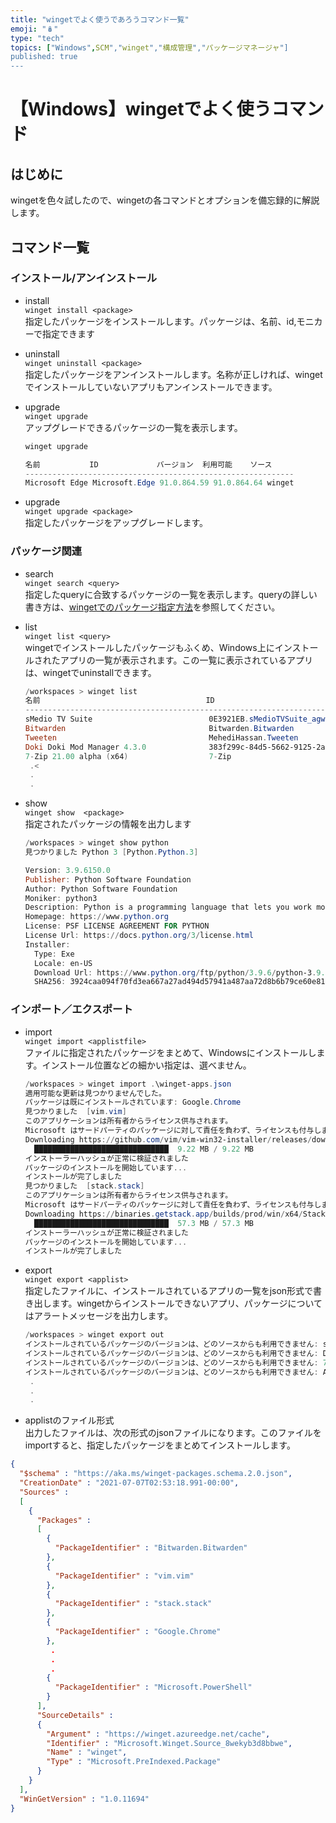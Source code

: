 ```yaml
---
title: "wingetでよく使うであろうコマンド一覧"
emoji: "🪆"
type: "tech" 
topics: ["Windows",SCM","winget","構成管理","パッケージマネージャ"]
published: true
---
```


# 【Windows】wingetでよく使うコマンド

## はじめに

wingetを色々試したので、wingetの各コマンドとオプションを備忘録的に解説します。

## コマンド一覧

### インストール/アンインストール

- install  
  `winget install <package>`  
  指定したパッケージをインストールします。パッケージは、名前、id,モニカーで指定できます


- uninstall  
  `winget uninstall <package>`  
  指定したパッケージをアンインストールします。名称が正しければ、wingetでインストールしていないアプリもアンインストールできます。


- upgrade  
  `winget upgrade`  
  アップグレードできるパッケージの一覧を表示します。

  ```powershell
  winget upgrade
  
  名前           ID             バージョン  利用可能    ソース
  ------------------------------------------------------------
  Microsoft Edge Microsoft.Edge 91.0.864.59 91.0.864.64 winget
  
  ```


- upgrade <package>  
   `winget upgrade <package>`  
   指定したパッケージをアップグレードします。



### パッケージ関連

- search  
  `winget search <query> `  
  指定したqueryに合致するパッケージの一覧を表示します。queryの詳しい書き方は、[wingetでのパッケージ指定方法](/atsushifx/articles/winget-help-query)を参照してください。


- list  
   `winget list <query>`  
   wingetでインストールしたパッケージもふくめ、Windows上にインストールされたアプリの一覧が表示されます。この一覧に表示されているアプリは、wingetでuninstallできます。
   ``` powershell
   /workspaces > winget list
   名前                                     ID                                        バージョン        利用可能    ソース
   -----------------------------------------------------------------------------------------------------------------------
   sMedio TV Suite                          0E3921EB.sMedioTVSuite_agwrg61xdd7p4      1.1.0.29
   Bitwarden                                Bitwarden.Bitwarden                       1.27.0
   Tweeten                                  MehediHassan.Tweeten                      5.3.0
   Doki Doki Mod Manager 4.3.0              383f299c-84d5-5662-9125-2abaa1144a56      4.3.0
   7-Zip 21.00 alpha (x64)                  7-Zip                                     21.00 alpha
    .<
    .
    .
   
   ```


- show  
   `winget show  <package>`  
   指定されたパッケージの情報を出力します
   ``` powershell
   /workspaces > winget show python
   見つかりました Python 3 [Python.Python.3]
   
   Version: 3.9.6150.0
   Publisher: Python Software Foundation
   Author: Python Software Foundation
   Moniker: python3
   Description: Python is a programming language that lets you work more quickly and integrate your systems more effectively.
   Homepage: https://www.python.org
   License: PSF LICENSE AGREEMENT FOR PYTHON
   License Url: https://docs.python.org/3/license.html
   Installer:
     Type: Exe
     Locale: en-US
     Download Url: https://www.python.org/ftp/python/3.9.6/python-3.9.6-amd64.exe
     SHA256: 3924caa094f70fd3ea667a27ad494d57941a487aa72d8b6b79ce60e81f1e497c
   
   ```



### インポート／エクスポート

- import  
  `winget import <applistfile>`  
  ファイルに指定されたパッケージをまとめて、Windowsにインストールします。インストール位置などの細かい指定は、選べません。

  ```powershell
  /workspaces > winget import .\winget-apps.json
  適用可能な更新は見つかりませんでした。
  パッケージは既にインストールされています: Google.Chrome
  見つかりました  [vim.vim]
  このアプリケーションは所有者からライセンス供与されます。
  Microsoft はサードパーティのパッケージに対して責任を負わず、ライセンスも付与しません。
  Downloading https://github.com/vim/vim-win32-installer/releases/download/v8.2.3113/gvim_8.2.3113_x64_signed.exe
    ██████████████████████████████  9.22 MB / 9.22 MB
  インストーラーハッシュが正常に検証されました
  パッケージのインストールを開始しています...
  インストールが完了しました
  見つかりました  [stack.stack]
  このアプリケーションは所有者からライセンス供与されます。
  Microsoft はサードパーティのパッケージに対して責任を負わず、ライセンスも付与しません。
  Downloading https://binaries.getstack.app/builds/prod/win/x64/Stack%20Setup%203.30.4-x64.exe
    ██████████████████████████████  57.3 MB / 57.3 MB
  インストーラーハッシュが正常に検証されました
  パッケージのインストールを開始しています...
  インストールが完了しました
  
  ```


- export  
  `winget export <applist>`  
  指定したファイルに、インストールされているアプリの一覧をjson形式で書き出します。wingetからインストールできないアプリ、パッケージについてはアラートメッセージを出力します。
  ``` powershell
  /workspaces > winget export out
  インストールされているパッケージのバージョンは、どのソースからも利用できません: sMedio TV Suite
  インストールされているパッケージのバージョンは、どのソースからも利用できません: Doki Doki Mod Manager 4.3.0
  インストールされているパッケージのバージョンは、どのソースからも利用できません: 7-Zip 21.00 alpha (x64)
  インストールされているパッケージのバージョンは、どのソースからも利用できません: Adobe Photoshop Express : 画像エディター、調整、フィルター、効果、境界線
   .
   .
   .
  ```


- applistのファイル形式  
    出力したファイルは、次の形式のjsonファイルになります。このファイルをimportすると、指定したパッケージをまとめてインストールします。

``` applist.json
{
  "$schema" : "https://aka.ms/winget-packages.schema.2.0.json",
  "CreationDate" : "2021-07-07T02:53:18.991-00:00",
  "Sources" : 
  [
    {
      "Packages" : 
      [
        {
          "PackageIdentifier" : "Bitwarden.Bitwarden"
        },
        {
          "PackageIdentifier" : "vim.vim"
        },
        {
          "PackageIdentifier" : "stack.stack"
        },
        {
          "PackageIdentifier" : "Google.Chrome"
        },
         .
         .
         .
        {
          "PackageIdentifier" : "Microsoft.PowerShell"
        }
      ],
      "SourceDetails" : 
      {
        "Argument" : "https://winget.azureedge.net/cache",
        "Identifier" : "Microsoft.Winget.Source_8wekyb3d8bbwe",
        "Name" : "winget",
        "Type" : "Microsoft.PreIndexed.Package"
      }
    }
  ],
  "WinGetVersion" : "1.0.11694"
}
```

